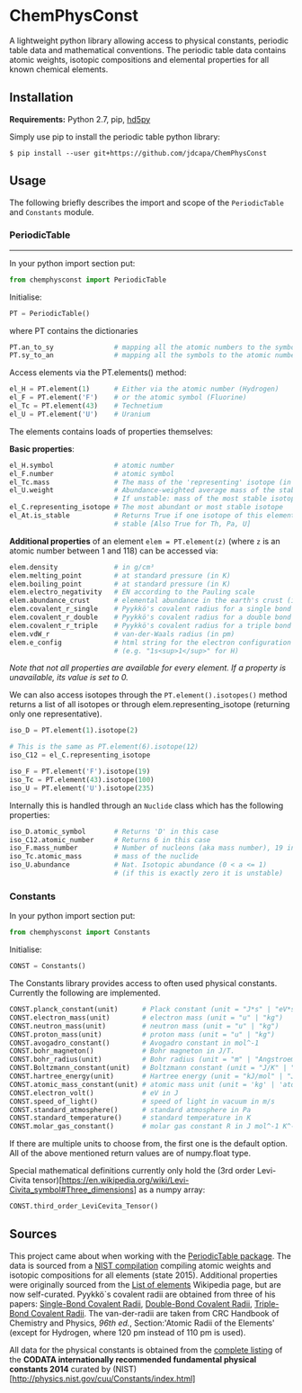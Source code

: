 # ChemPhysConst


A lightweight python library allowing access to physical constants, periodic table
 data and mathematical conventions.
The periodic table data contains atomic weights, isotopic compositions and
 elemental properties for all known chemical elements.

## Installation

**Requirements:** Python 2.7, pip,
 [hd5py](http://docs.h5py.org/en/latest/index.html)

Simply use pip to install the periodic table python library:

    $ pip install --user git+https://github.com/jdcapa/ChemPhysConst

## Usage

The following briefly describes the import and scope of the `PeriodicTable`
 and `Constants` module.

### PeriodicTable
-----

In your python import section put:

```python
from chemphysconst import PeriodicTable
```

Initialise:

```python
PT = PeriodicTable()
```

where PT contains the dictionaries

```python
PT.an_to_sy               # mapping all the atomic numbers to the symbols
PT.sy_to_an               # mapping all the symbols to the atomic numbers
```

Access elements via the PT.elements() method:

```python
el_H = PT.element(1)      # Either via the atomic number (Hydrogen)
el_F = PT.element('F')    # or the atomic symbol (Fluorine)
el_Tc = PT.element(43)    # Technetium
el_U = PT.element('U')    # Uranium
```

The elements contains loads of properties themselves:

**Basic properties**:

```python
el_H.symbol               # atomic number
el_F.number               # atomic symbol
el_Tc.mass                # The mass of the 'representing' isotope (in u)
el_U.weight               # Abundance-weighted average mass of the stable isotopes
                          # If unstable: mass of the most stable isotope (in u)
el_C.representing_isotope # The most abundant or most stable isotope
el_At.is_stable           # Returns True if one isotope of this element is
                          # stable [Also True for Th, Pa, U]
```
**Additional properties** of an element `elem = PT.element(z)` (where `z` is an
 atomic number between 1 and 118) can be accessed via:

```python
elem.density              # in g/cm³
elem.melting_point        # at standard pressure (in K)
elem.boiling_point        # at standard pressure (in K)
elem.electro_negativity   # EN according to the Pauling scale
elem.abundance_crust      # elemental abundance in the earth's crust (in mg/kg)
elem.covalent_r_single    # Pyykkö's covalent radius for a single bond (in pm)
elem.covalent_r_double    # Pyykkö's covalent radius for a double bond (in pm)
elem.covalent_r_triple    # Pyykkö's covalent radius for a triple bond (in pm)
elem.vdW_r                # van-der-Waals radius (in pm)
elem.e_config             # html string for the electron configuration
                          # (e.g. "1s<sup>1</sup>" for H)
```

*Note that not all properties are available for every element.*
*If a property is unavailable, its value is set to 0.*

We can also access isotopes through the `PT.element().isotopes()` method
 returns a list of all isotopes or through elem.representing_isotope (returning
 only one representative).

```python
iso_D = PT.element(1).isotope(2)

# This is the same as PT.element(6).isotope(12)
iso_C12 = el_C.representing_isotope

iso_F = PT.element('F').isotope(19)
iso_Tc = PT.element(43).isotope(100)
iso_U = PT.element('U').isotope(235)
```

Internally this is handled through an `Nuclide` class which has the following
 properties:

```python
iso_D.atomic_symbol       # Returns 'D' in this case
iso_C12.atomic_number     # Returns 6 in this case
iso_F.mass_number         # Number of nucleons (aka mass number), 19 in this case
iso_Tc.atomic_mass        # mass of the nuclide
iso_U.abundance           # Nat. Isotopic abundance (0 < a <= 1)
                          # (if this is exactly zero it is unstable)
```


### Constants


In your python import section put:

```python
from chemphysconst import Constants
```

Initialise:

```python
CONST = Constants()
```
The Constants library provides access to often used physical constants.
Currently the following are implemented.

```python
CONST.planck_constant(unit)      # Plack constant (unit = "J*s" | "eV*s" | "Eh*s" )
CONST.electron_mass(unit)        # electron mass (unit = "u" | "kg")
CONST.neutron_mass(unit)         # neutron mass (unit = "u" | "kg")
CONST.proton_mass(unit)          # proton mass (unit = "u" | "kg")
CONST.avogadro_constant()        # Avogadro constant in mol^-1
CONST.bohr_magneton()            # Bohr magneton in J/T.
CONST.bohr_radius(unit)          # Bohr radius (unit = "m" | "Angstroem")
CONST.Boltzmann_constant(unit)   # Boltzmann constant (unit = "J/K" | "eV/K" | "cm^-1/K")
CONST.hartree_energy(unit)       # Hartree energy (unit = "kJ/mol" | "J" | "kcal/mol" | "eV")
CONST.atomic_mass_constant(unit) # atomic mass unit (unit = 'kg' | 'atomic')
CONST.electron_volt()            # eV in J
CONST.speed_of_light()           # speed of light in vacuum in m/s
CONST.standard_atmosphere()      # standard atmosphere in Pa
CONST.standard_temperature()     # standard temperature in K
CONST.molar_gas_constant()       # molar gas constant R in J mol^-1 K^-1
```

If there are multiple units to choose from, the first one is the default
 option.
All of the above mentioned return values are of numpy.float type.

Special mathematical definitions currently only hold the
 (3rd order Levi-Civita tensor)[https://en.wikipedia.org/wiki/Levi-Civita_symbol#Three_dimensions]
 as a numpy array:

```python
CONST.third_order_LeviCevita_Tensor()
```


## Sources

This project came about when working with the
 [PeriodicTable package](http://www.reflectometry.org/danse/elements.html).
The data is sourced from a
 [NIST compilation](http://www.nist.gov/pml/data/comp.cfm)
 compiling atomic weights and isotopic compositions for all elements
 (state 2015).
Additional properties were originally sourced from the
 [List of elements](https://en.wikipedia.org/wiki/List_of_elements)
 Wikipedia page, but are now self-curated.
Pyykkö`s covalent radii are obtained from three of his papers:
 [Single-Bond Covalent Radii](https://dx.doi.org/10.1002/chem.200800987),
 [Double-Bond Covalent Radii](https://dx.doi.org/10.1002/chem.200901472),
 [Triple-Bond Covalent Radii](https://dx.doi.org/10.1002/chem.200401299).
The van-der-radii are taken from  CRC Handbook of Chemistry and Physics,
*96th ed.*, Section:'Atomic Radii of the Elements' (except for Hydrogen, where
 120 pm instead of 110 pm is used).

All data for the physical constants is obtained from the
 [complete listing](http://physics.nist.gov/cuu/Constants/Table/allascii.txt) of
 the **CODATA internationally recommended fundamental physical constants 2014**
 curated by (NIST)[http://physics.nist.gov/cuu/Constants/index.html]
